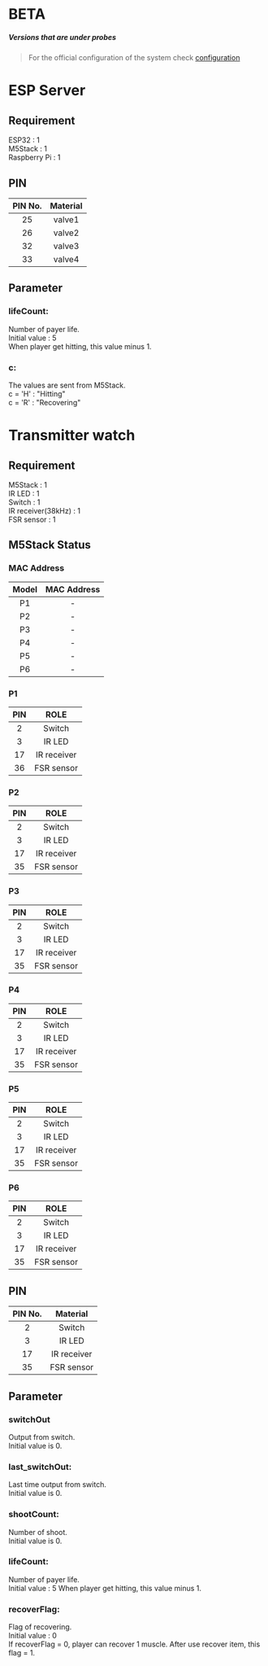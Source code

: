 # BETA

##### Versions that are under probes

> For the official configuration of the system check [configuration](https://github.com/totovr/SuperHuman/blob/master/Configuration.md)

# ESP Server
## Requirement
ESP32 : 1  
M5Stack : 1  
Raspberry Pi : 1  

## PIN
| PIN No. | Material |
|:-: |:-:|
| 25 | valve1 |
| 26 | valve2 |
| 32 | valve3 |
| 33 | valve4 |

## Parameter
### lifeCount:
Number of payer life.  
Initial value : 5  
When player get hitting, this value minus 1.

### c:
The values are sent from M5Stack.  
c = 'H' : "Hitting"  
c = 'R' : "Recovering"  

# Transmitter watch
## Requirement
M5Stack : 1  
IR LED : 1  
Switch : 1  
IR receiver(38kHz) : 1  
FSR sensor : 1  

## M5Stack Status
### MAC Address
| Model | MAC Address |
|:-: |:-:|
| P1 | - |
| P2 | - |
| P3 | - |
| P4 | - |
| P5 | - |
| P6 | - |

### P1
| PIN | ROLE |
|:-: |:-:|
| 2 | Switch |
| 3 | IR LED |
| 17 | IR receiver |
| 36 | FSR sensor |

### P2
| PIN | ROLE |
|:-: |:-:|
| 2 | Switch |
| 3 | IR LED |
| 17 | IR receiver |
| 35 | FSR sensor |

### P3
| PIN | ROLE |
|:-: |:-:|
| 2 | Switch |
| 3 | IR LED |
| 17 | IR receiver |
| 35 | FSR sensor |

### P4
| PIN | ROLE |
|:-: |:-:|
| 2 | Switch |
| 3 | IR LED |
| 17 | IR receiver |
| 35 | FSR sensor |

### P5
| PIN | ROLE |
|:-: |:-:|
| 2 | Switch |
| 3 | IR LED |
| 17 | IR receiver |
| 35 | FSR sensor |

### P6
| PIN | ROLE |
|:-: |:-:|
| 2 | Switch |
| 3 | IR LED |
| 17 | IR receiver |
| 35 | FSR sensor |


## PIN
| PIN No. | Material |
|:-: |:-:|
| 2 | Switch |
| 3 | IR LED |
| 17 | IR receiver |
| 35 | FSR sensor |

## Parameter
### switchOut
Output from switch.  
Initial value is 0.

### last_switchOut:
Last time output from switch.  
Initial value is 0.

### shootCount:
Number of shoot.  
Initial value is 0.

### lifeCount:
Number of payer life.  
Initial value : 5
When player get hitting, this value minus 1.

### recoverFlag:
Flag of recovering.  
Initial value : 0  
If recoverFlag = 0, player can recover 1 muscle. After use recover item, this flag = 1.  


